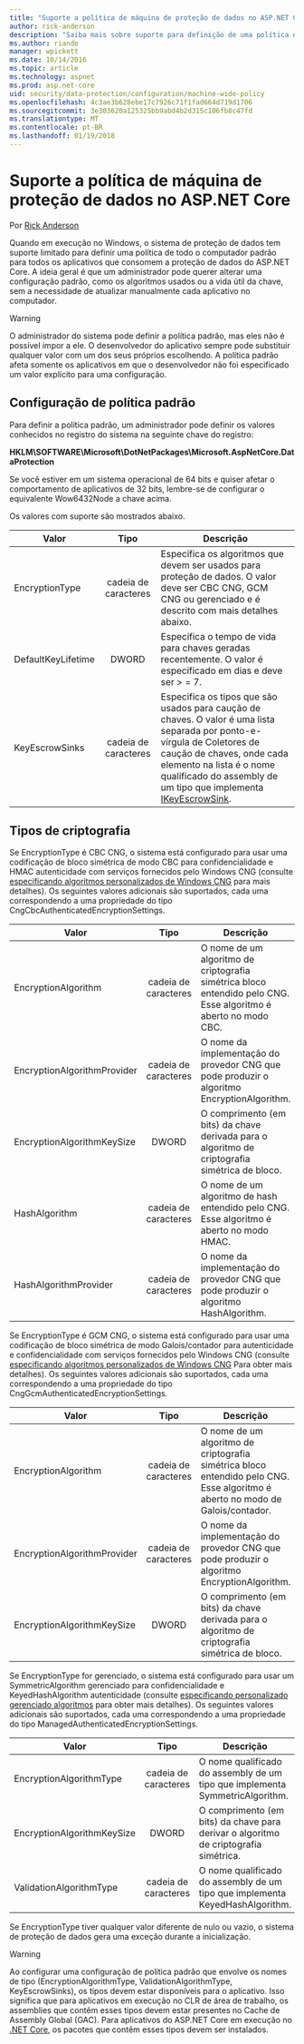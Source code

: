 ```yaml
---
title: "Suporte a política de máquina de proteção de dados no ASP.NET Core"
author: rick-anderson
description: "Saiba mais sobre suporte para definição de uma política de todo o computador padrão para todos os aplicativos que consomem a proteção de dados do ASP.NET Core."
ms.author: riande
manager: wpickett
ms.date: 10/14/2016
ms.topic: article
ms.technology: aspnet
ms.prod: asp.net-core
uid: security/data-protection/configuration/machine-wide-policy
ms.openlocfilehash: 4c3ae3b628ebe17c7926c71f1fad664d719d1706
ms.sourcegitcommit: 3e303620a125325bb9abd4b2d315c106fb8c47fd
ms.translationtype: MT
ms.contentlocale: pt-BR
ms.lasthandoff: 01/19/2018
---
```

# <a name="data-protection-machine-wide-policy-support-in-aspnet-core"></a>Suporte a política de máquina de proteção de dados no ASP.NET Core

Por [Rick Anderson](https://twitter.com/RickAndMSFT)

Quando em execução no Windows, o sistema de proteção de dados tem suporte limitado para definir uma política de todo o computador padrão para todos os aplicativos que consomem a proteção de dados do ASP.NET Core. A ideia geral é que um administrador pode querer alterar uma configuração padrão, como os algoritmos usados ou a vida útil da chave, sem a necessidade de atualizar manualmente cada aplicativo no computador.

> [!WARNING]
> O administrador do sistema pode definir a política padrão, mas eles não é possível impor a ele. O desenvolvedor do aplicativo sempre pode substituir qualquer valor com um dos seus próprios escolhendo. A política padrão afeta somente os aplicativos em que o desenvolvedor não foi especificado um valor explícito para uma configuração.

## <a name="setting-default-policy"></a>Configuração de política padrão

Para definir a política padrão, um administrador pode definir os valores conhecidos no registro do sistema na seguinte chave do registro:

**HKLM\SOFTWARE\Microsoft\DotNetPackages\Microsoft.AspNetCore.DataProtection**

Se você estiver em um sistema operacional de 64 bits e quiser afetar o comportamento de aplicativos de 32 bits, lembre-se de configurar o equivalente Wow6432Node a chave acima.

Os valores com suporte são mostrados abaixo.

| Valor              | Tipo   | Descrição |
| ------------------ | :----: | ----------- |
| EncryptionType     | cadeia de caracteres | Especifica os algoritmos que devem ser usados para proteção de dados. O valor deve ser CBC CNG, GCM CNG ou gerenciado e é descrito com mais detalhes abaixo. |
| DefaultKeyLifetime | DWORD  | Especifica o tempo de vida para chaves geradas recentemente. O valor é especificado em dias e deve ser > = 7. |
| KeyEscrowSinks     | cadeia de caracteres | Especifica os tipos que são usados para caução de chaves. O valor é uma lista separada por ponto-e-vírgula de Coletores de caução de chaves, onde cada elemento na lista é o nome qualificado do assembly de um tipo que implementa [IKeyEscrowSink](/dotnet/api/microsoft.aspnetcore.dataprotection.keymanagement.ikeyescrowsink). |

## <a name="encryption-types"></a>Tipos de criptografia

Se EncryptionType é CBC CNG, o sistema está configurado para usar uma codificação de bloco simétrica de modo CBC para confidencialidade e HMAC autenticidade com serviços fornecidos pelo Windows CNG (consulte [especificando algoritmos personalizados de Windows CNG](xref:security/data-protection/configuration/overview#specifying-custom-windows-cng-algorithms) para mais detalhes). Os seguintes valores adicionais são suportados, cada uma correspondendo a uma propriedade do tipo CngCbcAuthenticatedEncryptionSettings.

| Valor                       | Tipo   | Descrição |
| --------------------------- | :----: | ----------- |
| EncryptionAlgorithm         | cadeia de caracteres | O nome de um algoritmo de criptografia simétrica bloco entendido pelo CNG. Esse algoritmo é aberto no modo CBC. |
| EncryptionAlgorithmProvider | cadeia de caracteres | O nome da implementação do provedor CNG que pode produzir o algoritmo EncryptionAlgorithm. |
| EncryptionAlgorithmKeySize  | DWORD  | O comprimento (em bits) da chave derivada para o algoritmo de criptografia simétrica de bloco. |
| HashAlgorithm               | cadeia de caracteres | O nome de um algoritmo de hash entendido pelo CNG. Esse algoritmo é aberto no modo HMAC. |
| HashAlgorithmProvider       | cadeia de caracteres | O nome da implementação do provedor CNG que pode produzir o algoritmo HashAlgorithm. |

Se EncryptionType é GCM CNG, o sistema está configurado para usar uma codificação de bloco simétrica de modo Galois/contador para autenticidade e confidencialidade com serviços fornecidos pelo Windows CNG (consulte [especificando algoritmos personalizados de Windows CNG](xref:security/data-protection/configuration/overview#specifying-custom-windows-cng-algorithms) Para obter mais detalhes). Os seguintes valores adicionais são suportados, cada uma correspondendo a uma propriedade do tipo CngGcmAuthenticatedEncryptionSettings.

| Valor                       | Tipo   | Descrição |
| --------------------------- | :----: | ----------- |
| EncryptionAlgorithm         | cadeia de caracteres | O nome de um algoritmo de criptografia simétrica bloco entendido pelo CNG. Esse algoritmo é aberto no modo de Galois/contador. |
| EncryptionAlgorithmProvider | cadeia de caracteres | O nome da implementação do provedor CNG que pode produzir o algoritmo EncryptionAlgorithm. |
| EncryptionAlgorithmKeySize  | DWORD  | O comprimento (em bits) da chave derivada para o algoritmo de criptografia simétrica de bloco. |

Se EncryptionType for gerenciado, o sistema está configurado para usar um SymmetricAlgorithm gerenciado para confidencialidade e KeyedHashAlgorithm autenticidade (consulte [especificando personalizado gerenciado algoritmos](xref:security/data-protection/configuration/overview#specifying-custom-managed-algorithms) para obter mais detalhes). Os seguintes valores adicionais são suportados, cada uma correspondendo a uma propriedade do tipo ManagedAuthenticatedEncryptionSettings.

| Valor                      | Tipo   | Descrição |
| -------------------------- | :----: | ----------- |
| EncryptionAlgorithmType    | cadeia de caracteres | O nome qualificado do assembly de um tipo que implementa SymmetricAlgorithm. |
| EncryptionAlgorithmKeySize | DWORD  | O comprimento (em bits) da chave para derivar o algoritmo de criptografia simétrica. |
| ValidationAlgorithmType    | cadeia de caracteres | O nome qualificado do assembly de um tipo que implementa KeyedHashAlgorithm. |

Se EncryptionType tiver qualquer valor diferente de nulo ou vazio, o sistema de proteção de dados gera uma exceção durante a inicialização.

> [!WARNING]
> Ao configurar uma configuração de política padrão que envolve os nomes de tipo (EncryptionAlgorithmType, ValidationAlgorithmType, KeyEscrowSinks), os tipos devem estar disponíveis para o aplicativo. Isso significa que para aplicativos em execução no CLR de área de trabalho, os assemblies que contêm esses tipos devem estar presentes no Cache de Assembly Global (GAC). Para aplicativos do ASP.NET Core em execução no [.NET Core](https://www.microsoft.com/net/core), os pacotes que contêm esses tipos devem ser instalados.
